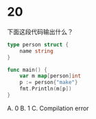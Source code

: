 # 20

下面这段代码输出什么？

```go
type person struct {
    name string
}

func main() {
    var m map[person]int
    p := person{"make"}
    fmt.Println(m[p])
}
```

A. 0
B. 1
C. Compilation error


